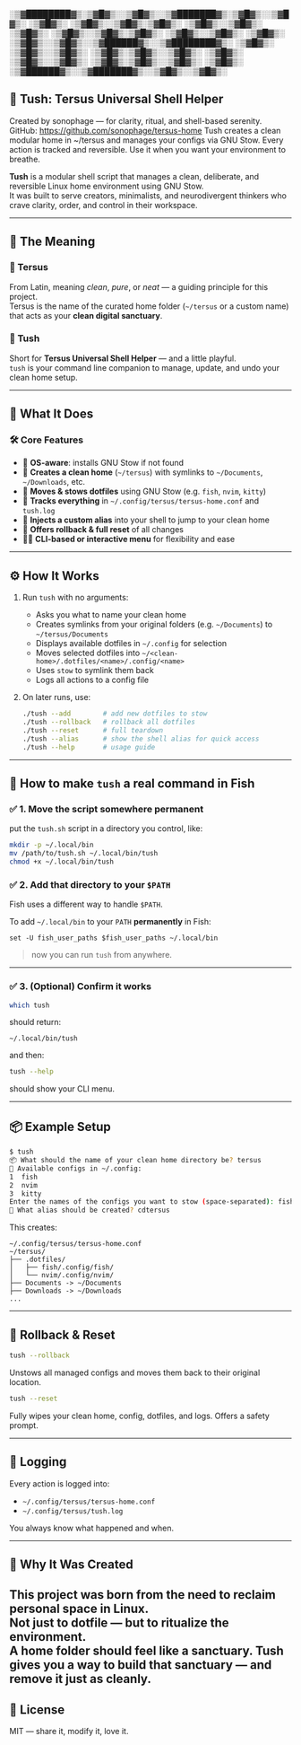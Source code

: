 ░▒▓████████▓▒░▒▓█▓▒░░▒▓█▓▒░░▒▓███████▓▒░▒▓█▓▒░░▒▓█▓▒░ 
░▒▓█▓▒░   ░▒▓█▓▒░░▒▓█▓▒░▒▓█▓▒░      ░▒▓█▓▒░░▒▓█▓▒░ 
░▒▓█▓▒░   ░▒▓█▓▒░░▒▓█▓▒░▒▓█▓▒░      ░▒▓█▓▒░░▒▓█▓▒░ 
░▒▓█▓▒░   ░▒▓█▓▒░░▒▓█▓▒░░▒▓██████▓▒░░▒▓████████▓▒░ 
░▒▓█▓▒░   ░▒▓█▓▒░░▒▓█▓▒░      ░▒▓█▓▒░▒▓█▓▒░░▒▓█▓▒░ 
░▒▓█▓▒░   ░▒▓█▓▒░░▒▓█▓▒░      ░▒▓█▓▒░▒▓█▓▒░░▒▓█▓▒░ 
░▒▓█▓▒░    ░▒▓██████▓▒░░▒▓███████▓▒░░▒▓█▓▒░░▒▓█▓▒░ 
                                              
💠 Tush: Tersus Universal Shell Helper
--------------------------------------
Created by sonophage — for clarity, ritual, and shell-based serenity.
GitHub: https://github.com/sonophage/tersus-home
Tush creates a clean modular home in ~/tersus and manages your configs via GNU Stow.
Every action is tracked and reversible. Use it when you want your environment to breathe.

**Tush** is a modular shell script that manages a clean, deliberate, and reversible Linux home environment using GNU Stow.  
It was built to serve creators, minimalists, and neurodivergent thinkers who crave clarity, order, and control in their workspace.

---

## 🌌 The Meaning

### 🔹 Tersus
From Latin, meaning *clean*, *pure*, or *neat* — a guiding principle for this project.  
Tersus is the name of the curated home folder (`~/tersus` or a custom name) that acts as your **clean digital sanctuary**.

### 🔹 Tush
Short for **Tersus Universal Shell Helper** — and a little playful.  
`tush` is your command line companion to manage, update, and undo your clean home setup.

---

## 📁 What It Does

### 🛠 Core Features

- 🧠 **OS-aware**: installs GNU Stow if not found
- 🏡 **Creates a clean home** (`~/tersus`) with symlinks to `~/Documents`, `~/Downloads`, etc.
- 📂 **Moves & stows dotfiles** using GNU Stow (e.g. `fish`, `nvim`, `kitty`)
- 📝 **Tracks everything** in `~/.config/tersus/tersus-home.conf` and `tush.log`
- 🔗 **Injects a custom alias** into your shell to jump to your clean home
- 🔁 **Offers rollback & full reset** of all changes
- 🧑‍💻 **CLI-based or interactive menu** for flexibility and ease

---

## ⚙️ How It Works

1. Run `tush` with no arguments:
   - Asks you what to name your clean home
   - Creates symlinks from your original folders (e.g. `~/Documents`) to `~/tersus/Documents`
   - Displays available dotfiles in `~/.config` for selection
   - Moves selected dotfiles into `~/<clean-home>/.dotfiles/<name>/.config/<name>`
   - Uses `stow` to symlink them back
   - Logs all actions to a config file

2. On later runs, use:
   ```bash
   ./tush --add        # add new dotfiles to stow
   ./tush --rollback   # rollback all dotfiles
   ./tush --reset      # full teardown
   ./tush --alias      # show the shell alias for quick access
   ./tush --help       # usage guide
   ```
---

## 🐠 **How to make `tush` a real command in Fish**

### ✅ 1. **Move the script somewhere permanent**
put the `tush.sh` script in a directory you control, like:

```bash
mkdir -p ~/.local/bin
mv /path/to/tush.sh ~/.local/bin/tush
chmod +x ~/.local/bin/tush
```

### ✅ 2. **Add that directory to your `$PATH`**
Fish uses a different way to handle `$PATH`.

To add `~/.local/bin` to your `PATH` **permanently** in Fish:

```fish
set -U fish_user_paths $fish_user_paths ~/.local/bin
```

> now you can run `tush` from anywhere.

---

### ✅ 3. (Optional) **Confirm it works**

```bash
which tush
```

should return:
```
~/.local/bin/tush
```

and then:
```bash
tush --help
```

should show your CLI menu.

---

## 📦 Example Setup

```bash
$ tush
📦 What should the name of your clean home directory be? tersus
📂 Available configs in ~/.config:
1  fish
2  nvim
3  kitty
Enter the names of the configs you want to stow (space-separated): fish nvim
🔗 What alias should be created? cdtersus
```

This creates:

```
~/.config/tersus/tersus-home.conf
~/tersus/
├── .dotfiles/
│   ├── fish/.config/fish/
│   └── nvim/.config/nvim/
├── Documents -> ~/Documents
├── Downloads -> ~/Downloads
...
```

---

## 🔐 Rollback & Reset

```bash
tush --rollback
```
Unstows all managed configs and moves them back to their original location.

```bash
tush --reset
```
Fully wipes your clean home, config, dotfiles, and logs. Offers a safety prompt.

---

## 📎 Logging

Every action is logged into:

- `~/.config/tersus/tersus-home.conf`
- `~/.config/tersus/tush.log`

You always know what happened and when.

---

## 🖤 Why It Was Created

This project was born from the need to **reclaim personal space** in Linux.  
Not just to dotfile — but to **ritualize the environment**.  
A home folder should feel like a sanctuary. Tush gives you a way to **build that sanctuary** — and remove it just as cleanly.
---

## 📄 License

MIT — share it, modify it, love it.
